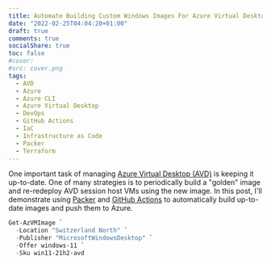 ```yaml
---
title: Automate Building Custom Windows Images For Azure Virtual Desktop With Packer And GitHub Actions
date: "2022-02-25T04:04:20+01:00"
draft: true
comments: true
socialShare: true
toc: false
#cover:
#src: cover.png
tags:
  - AVD
  - Azure
  - Azure CLI
  - Azure Virtual Desktop
  - DevOps
  - GitHub Actions
  - IaC
  - Infrastructure as Code
  - Packer
  - Terraform
---
```


One important task of managing [Azure Virtual Desktop (AVD)](https://azure.microsoft.com/en-us/services/virtual-desktop/) is keeping it up-to-date. One of many strategies is to periodically build a "golden" image and re-redeploy AVD session host VMs using the new image. In this post, I'll demonstrate using [Packer](https://www.packer.io/) and [GitHub Actions](https://github.com/features/actions) to automatically build up-to-date images and push them to Azure.

```powershell
Get-AzVMImage `
  -Location "Switzerland North" `
  -Publisher "MicrosoftWindowsDesktop" `
  -Offer windows-11 `
  -Sku win11-21h2-avd
```
